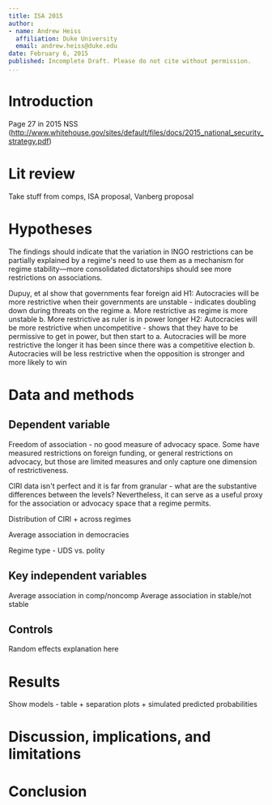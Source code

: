 ```yaml
---
title: ISA 2015
author:
- name: Andrew Heiss
  affiliation: Duke University
  email: andrew.heiss@duke.edu
date: February 6, 2015
published: Incomplete Draft. Please do not cite without permission.
...
```


# Introduction

Page 27 in 2015 NSS (http://www.whitehouse.gov/sites/default/files/docs/2015_national_security_strategy.pdf)

# Lit review

Take stuff from comps, ISA proposal, Vanberg proposal 



# Hypotheses

The findings should indicate that the variation in INGO restrictions can be partially explained by a regime's need to use them as a mechanism for regime stability—more consolidated dictatorships should see more restrictions on associations.

Dupuy, et al show that governments fear foreign aid
H1: Autocracies will be more restrictive when their governments are unstable - indicates doubling down during threats on the regime
a. More restrictive as regime is more unstable
b. More restrictive as ruler is in power longer
H2: Autocracies will be more restrictive when uncompetitive - shows that they have to be permissive to get in power, but then start to 
a. Autocracies will be more restrictive the longer it has been since there was a competitive election
b. Autocracies will be less restrictive when the opposition is stronger and more likely to win


# Data and methods

## Dependent variable

Freedom of association - no good measure of advocacy space. Some have measured restrictions on foreign funding, or general restrictions on advocacy, but those are limited measures and only capture one dimension of restrictiveness.

CIRI data isn't perfect and it is far from granular - what are the substantive differences between the levels? Nevertheless, it can serve as a useful proxy for the association or advocacy space that a regime permits. 

Distribution of CIRI + across regimes

Average association in democracies


Regime type - UDS vs. polity

## Key independent variables

Average association in comp/noncomp
Average association in stable/not stable


## Controls

Random effects explanation here


# Results

Show models - table + separation plots + simulated predicted probabilities

# Discussion, implications, and limitations

# Conclusion
